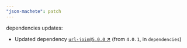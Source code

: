 ```yaml
---
"json-machete": patch
---
```

dependencies updates:
  - Updated dependency [`url-join@5.0.0` ↗︎](https://www.npmjs.com/package/url-join/v/5.0.0) (from `4.0.1`, in `dependencies`)
